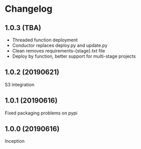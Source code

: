 # Changelog

## 1.0.3 (TBA)

- Threaded function deployment
- Conductor replaces deploy.py and update.py
- Clean removes requirements-{stage}.txt file
- Deploy by function, better support for multi-stage projects

## 1.0.2 (20190621)

S3 integration

## 1.0.1 (20190616)

Fixed packaging problems on pypi

## 1.0.0 (20190616)

Inception

